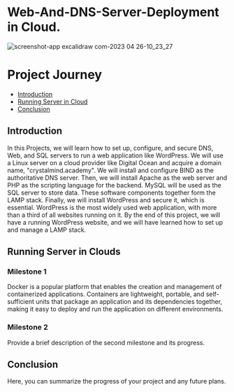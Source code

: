 # Web-And-DNS-Server-Deployment in Cloud.

![screenshot-app excalidraw com-2023 04 26-10_23_27](https://user-images.githubusercontent.com/86381942/234655195-1800fbb6-8d9f-40f1-b4b4-c51e031f88e7.png)


<!DOCTYPE html>
<html>
  <head>
</head>
  <body>
    <h1>Project Journey</h1>
    <nav>
      <ul>
        <li><a href="#introduction">Introduction</a></li>
        <li><a href="Server">Running Server in Cloud</a></li>
        <li><a href="#conclusion">Conclusion</a></li>
      </ul>
    </nav>
    <section id="introduction">
      <h2>Introduction</h2>
      

  <p>In this Projects, we will learn how to set up, configure, and secure DNS, Web, and SQL servers to run a web application like WordPress. We will use a Linux server on a cloud provider like Digital Ocean and acquire a domain name, "crystalmind.academy". We will install and configure BIND as the authoritative DNS server. Then, we will install Apache as the web server and PHP as the scripting language for the backend. MySQL will be used as the SQL server to store data. These software components together form the LAMP stack. Finally, we will install WordPress and secure it, which is essential. WordPress is the most widely used web application, with more than a third of all websites running on it. By the end of this project, we will have a running WordPress website, and we will have learned how to set up and manage a LAMP stack.</p>
    </section>
    <section id="Server">
      <h2>Running Server in Clouds</h2>
      <h3>Milestone 1</h3>
      <p>Docker is a popular platform that enables the creation and management of containerized applications. Containers are lightweight, portable, and self-sufficient units that package an application and its dependencies together, making it easy to deploy and run the application on different environments.</p>
      <h3>Milestone 2</h3>
      <p>Provide a brief description of the second milestone and its progress.</p>
    </section>
    <section id="conclusion">
      <h2>Conclusion</h2>
      <p>Here, you can summarize the progress of your project and any future plans.</p>
    </section>
  </body>
</html>


